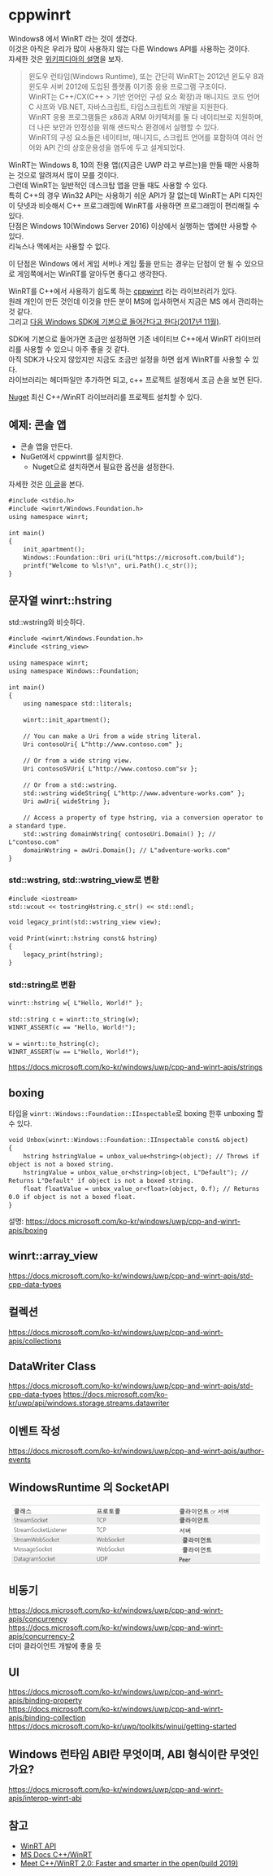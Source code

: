 # cppwinrt
Windows8 에서 WinRT 라는 것이 생겼다.   
이것은 아직은 우리가 많이 사용하지 않는 다른 Windows API를 사용하는 것이다.  
자세한 것은 [위키피디아의 설명](https://ko.wikipedia.org/wiki/%EC%9C%88%EB%8F%84%EC%9A%B0_%EB%9F%B0%ED%83%80%EC%9E%84)을 보자.  
   
> 윈도우 런타임(Windows Runtime), 또는 간단히 WinRT는 2012년 윈도우 8과 윈도우 서버 2012에 도입된 플랫폼 이기종 응용 프로그램 구조이다.  
> WinRT는 C++/CX(C++ > 기반 언어인 구성 요소 확장)과 매니지드 코드 언어 C 샤프와 VB.NET, 자바스크립트, 타입스크립트의 개발을 지원한다.  
> WinRT 응용 프로그램들은 x86과 ARM 아키텍처를 둘 다 네이티브로 지원하며, 더 나은 보안과 안정성을 위해 샌드박스 환경에서 실행할 수 있다.  
> WinRT의 구성 요소들은 네이티브, 매니지드, 스크립트 언어를 포함하여 여러 언어와 API 간의 상호운용성을 염두에 두고 설계되었다.  
  
WinRT는 Windows 8, 10의 전용 앱((지금은 UWP 라고 부르는)을 만들 때만 사용하는 것으로 알려져서 많이 모를 것이다.  
그런데 WinRT는 일반적인 데스크탑 앱을 만들 때도 사용할 수 있다.  
특히 C++의 경우 Win32 API는 사용하기 쉬운 API가 잘 없는데 WinRT는 API 디자인이 닷넷과 비슷해서 C++ 프로그래밍에 WinRT를 사용하면 프로그래밍이 편리해질 수 있다.  
단점은 Windows 10(Windows Server 2016) 이상에서 실행하는 앱에만 사용할 수 있다.  
리눅스나 맥에서는 사용할 수 없다.  
  
이 단점은 Windows 에서 게임 서버나 게임 툴을 만드는 경우는 단점이 안 될 수 있으므로 게임쪽에서는 WinRT를 알아두면 좋다고 생각한다.  
  
WinRT를 C++에서 사용하기 쉽도록 하는 [cppwinrt](https://docs.microsoft.com/ko-kr/windows/uwp/cpp-and-winrt-apis/) 라는 라이브러리가 있다.  
원래 개인이 만든 것인데 이것을 만든 분이 MS에 입사하면서 지금은 MS 에서 관리하는 것 같다.  
그리고 [다음 Windows SDK에 기본으로 들어간다고 한다(2017년 11월)](https://blogs.msdn.microsoft.com/vcblog/2017/11/01/cppwinrt-is-now-included-the-windows-sdk/).  
    
SDK에 기본으로 들어가면 조금만 설정하면 기존 네이티브 C++에서 WinRT 라이브러리를 사용할 수 있으니 아주 좋을 것 같다.  
아직 SDK가 나오지 않았지만 지금도 조금만 설정을 하면 쉽게 WinRT를 사용할 수 있다.  
라이브러리는 헤더파일만 추가하면 되고, c++ 프로젝트 설정에서 조금 손을 보면 된다.  
      
[Nuget](https://www.nuget.org/packages/Microsoft.Windows.CppWinRT/ ) 최신 C++/WinRT 라이브러리를 프로젝트 설치할 수 있다.    
  

## 예제: 콘솔 앱
- 콘솔 앱을 만든다.
- NuGet에서 cppwinrt를 설치한다.
    - Nuget으로 설치하면서 필요한 옵션을 설정한다.
  
자세한 것은 [이 글](https://docs.microsoft.com/ko-kr/windows/uwp/cpp-and-winrt-apis/intro-to-using-cpp-with-winrt )을 본다.  
  
```
#include <stdio.h>
#include <winrt/Windows.Foundation.h>
using namespace winrt;

int main()
{
	init_apartment();
	Windows::Foundation::Uri uri(L"https://microsoft.com/build");
	printf("Welcome to %ls!\n", uri.Path().c_str());
}
```  
  

## 문자열 winrt::hstring
std::wstring와 비슷하다.  
  
```
#include <winrt/Windows.Foundation.h>
#include <string_view>

using namespace winrt;
using namespace Windows::Foundation;

int main()
{
    using namespace std::literals;

    winrt::init_apartment();

    // You can make a Uri from a wide string literal.
    Uri contosoUri{ L"http://www.contoso.com" };

    // Or from a wide string view.
    Uri contosoSVUri{ L"http://www.contoso.com"sv };

    // Or from a std::wstring.
    std::wstring wideString{ L"http://www.adventure-works.com" };
    Uri awUri{ wideString };

    // Access a property of type hstring, via a conversion operator to a standard type.
    std::wstring domainWstring{ contosoUri.Domain() }; // L"contoso.com"
    domainWstring = awUri.Domain(); // L"adventure-works.com"
}
```
  
### std::wstring, std::wstring_view로 변환 
```
#include <iostream>
std::wcout << tostringHstring.c_str() << std::endl;
```
  
```
void legacy_print(std::wstring_view view);

void Print(winrt::hstring const& hstring)
{
    legacy_print(hstring);
}
```  
  
### std::string로 변환
```
winrt::hstring w{ L"Hello, World!" };

std::string c = winrt::to_string(w);
WINRT_ASSERT(c == "Hello, World!");

w = winrt::to_hstring(c);
WINRT_ASSERT(w == L"Hello, World!");
```
   
https://docs.microsoft.com/ko-kr/windows/uwp/cpp-and-winrt-apis/strings  
  

## boxing
타입을 `winrt::Windows::Foundation::IInspectable`로 boxing 한후 unboxing 할 수 있다.  
```
void Unbox(winrt::Windows::Foundation::IInspectable const& object)
{
    hstring hstringValue = unbox_value<hstring>(object); // Throws if object is not a boxed string.
    hstringValue = unbox_value_or<hstring>(object, L"Default"); // Returns L"Default" if object is not a boxed string.
    float floatValue = unbox_value_or<float>(object, 0.f); // Returns 0.0 if object is not a boxed float.
}
```
  
설명: https://docs.microsoft.com/ko-kr/windows/uwp/cpp-and-winrt-apis/boxing  
  

## winrt::array_view
https://docs.microsoft.com/ko-kr/windows/uwp/cpp-and-winrt-apis/std-cpp-data-types  
  

## 컬렉션
https://docs.microsoft.com/ko-kr/windows/uwp/cpp-and-winrt-apis/collections    


## DataWriter Class
https://docs.microsoft.com/ko-kr/windows/uwp/cpp-and-winrt-apis/std-cpp-data-types
https://docs.microsoft.com/ko-kr/uwp/api/windows.storage.streams.datawriter



## 이벤트 작성
https://docs.microsoft.com/ko-kr/windows/uwp/cpp-and-winrt-apis/author-events
  


## WindowsRuntime 의 SocketAPI
![Islands](./images/005.png)     
  


## 비동기
https://docs.microsoft.com/ko-kr/windows/uwp/cpp-and-winrt-apis/concurrency  
https://docs.microsoft.com/ko-kr/windows/uwp/cpp-and-winrt-apis/concurrency-2  
더미 클라이언트 개발에 좋을 듯  
  

## UI 
https://docs.microsoft.com/ko-kr/windows/uwp/cpp-and-winrt-apis/binding-property  
https://docs.microsoft.com/ko-kr/windows/uwp/cpp-and-winrt-apis/binding-collection  
https://docs.microsoft.com/ko-kr/uwp/toolkits/winui/getting-started  
  
## Windows 런타임 ABI란 무엇이며, ABI 형식이란 무엇인가요?
https://docs.microsoft.com/ko-kr/windows/uwp/cpp-and-winrt-apis/interop-winrt-abi  
  

## 참고 
- [WinRT API](https://docs.microsoft.com/ko-kr/uwp/api/ )
- [MS Docs C++/WinRT](https://docs.microsoft.com/ko-kr/windows/uwp/cpp-and-winrt-apis/ )
- [Meet C++/WinRT 2.0: Faster and smarter in the open(build 2019)](https://mybuild.techcommunity.microsoft.com/sessions/77016?source=sessions  )